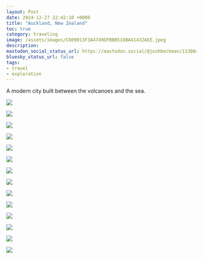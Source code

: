 ```yaml
---
layout: Post
date: 2024-12-27 22:42:10 +0000
title: "Auckland, New Zealand"
toc: true
category: traveling
image: /assets/images/C609013F3A4749DFBBB516BA41432AEE.jpeg
description: 
mastodon_social_status_url: https://mastodon.social/@joshbeckman/113864713059173929
bluesky_status_url: false
tags: 
- travel
- exploration
---
```


A modern city built between the volcanoes and the sea.

![](/assets/images/1E19CE55D2964AC3B0BD600E49D38EFB.jpeg)

![](/assets/images/A7861999CB72442A8FB6D58741263C4C.jpeg)

![](/assets/images/B0357FDFF86A4A89808BAC7A1619BE5D.jpeg)

![](/assets/images/9D34E97E56154C8E9AC53D885CE5E6EE.jpeg)

![](/assets/images/0813B84D3C6544A0A73030FD76840A2C.jpeg)

![](/assets/images/68FD279C77B44EDC930180808A27C263.jpeg)

![](/assets/images/C609013F3A4749DFBBB516BA41432AEE.jpeg)

![](/assets/images/CF9BB399429840B58920551582D9B152.jpeg)

![](/assets/images/75F310357AE54CBAB69B7E1F741862C4.jpeg)

![](/assets/images/0C82DC8BB25F4CADA09C2251A42E23F4.jpeg)

![](/assets/images/9FF2A2B67A7940BEBD193885A0BBCB7A.jpeg)

![](/assets/images/9A5DF3D7488D44A992B02857267B238A.jpeg)

![](/assets/images/CB5CE0D3DA794F88AFD03DF915D5ACCC.jpeg)

![](/assets/images/22FFE24D65BD436598AD90C0608B4258.jpeg)
